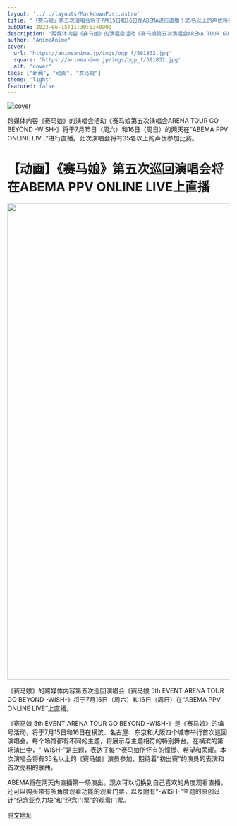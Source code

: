 ```yaml
---
layout: '../../layouts/MarkdownPost.astro'
title: "「赛马娘」第五次演唱会将于7月15日和16日在ABEMA进行直播！35名以上的声优将参加比赛"
pubDate: 2023-06-15T11:30:03+0900
description: "跨媒体内容《赛马娘》的演唱会活动《赛马娘第五次演唱会ARENA TOUR GO BEYOND -WISH-》将于7月15日（周六）和16日（周日）的两天在“ABEMA PPV ONLINE LIV…”进行直播。"
author: "AnimeAnime"
cover:
  url: 'https://animeanime.jp/imgs/ogp_f/591832.jpg'
  square: 'https://animeanime.jp/imgs/ogp_f/591832.jpg'
  alt: "cover"
tags: ["新闻", "动画", "赛马娘"]
theme: 'light'
featured: false
---
```


![cover](https://animeanime.jp/imgs/ogp_f/591832.jpg)

跨媒体内容《赛马娘》的演唱会活动《赛马娘第五次演唱会ARENA TOUR GO BEYOND -WISH-》将于7月15日（周六）和16日（周日）的两天在“ABEMA PPV ONLINE LIV…”进行直播。此次演唱会将有35名以上的声优参加比赛。

# 【动画】《赛马娘》第五次巡回演唱会将在ABEMA PPV ONLINE LIVE上直播

<div class="figure figure-center --abematv"><img alt="" class="figure__img" height="1080" src="/imgs/zoom/591833.jpg" width="1920"></div>

《赛马娘》的跨媒体内容第五次巡回演唱会《赛马娘 5th EVENT ARENA TOUR GO BEYOND -WISH-》将于7月15日（周六）和16日（周日）在“ABEMA PPV ONLINE LIVE”上直播。

《赛马娘 5th EVENT ARENA TOUR GO BEYOND -WISH-》是《赛马娘》的编号活动，将于7月15日和16日在横滨、名古屋、东京和大阪四个城市举行首次巡回演唱会。每个场馆都有不同的主题，将展示与主题相符的特别舞台。在横滨的第一场演出中，“-WISH-”是主题，表达了每个赛马娘所怀有的憧憬、希望和荣耀。本次演唱会将有35名以上的《赛马娘》演员参加，期待着“初出赛”的演员的表演和首次亮相的歌曲。

ABEMA将在两天内直播第一场演出。观众可以切换到自己喜欢的角度观看直播，还可以购买带有多角度观看功能的观看门票，以及附有“-WISH-”主题的原创设计“纪念亚克力块”和“纪念门票”的观看门票。

  [原文地址](https://animeanime.jp/article/2023/06/15/77928.html)